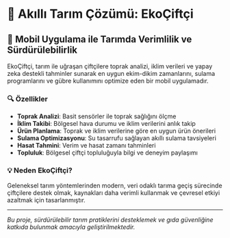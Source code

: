 # 🌱 Akıllı Tarım Çözümü: EkoÇiftçi

## 📱 Mobil Uygulama ile Tarımda Verimlilik ve Sürdürülebilirlik

EkoÇiftçi, tarım ile uğraşan çiftçilere toprak analizi, iklim verileri ve yapay zeka destekli tahminler sunarak en uygun ekim-dikim zamanlarını, sulama programlarını ve gübre kullanımını optimize eden bir mobil uygulamadır.

### 🔍 Özellikler

- **Toprak Analizi**: Basit sensörler ile toprak sağlığını ölçme
- **İklim Takibi**: Bölgesel hava durumu ve iklim verilerini anlık takip
- **Ürün Planlama**: Toprak ve iklim verilerine göre en uygun ürün önerileri
- **Sulama Optimizasyonu**: Su tasarrufu sağlayan akıllı sulama tavsiyeleri
- **Hasat Tahmini**: Verim ve hasat zamanı tahminleri
- **Topluluk**: Bölgesel çiftçi topluluğuyla bilgi ve deneyim paylaşımı

### 💡 Neden EkoÇiftçi?

Geleneksel tarım yöntemlerinden modern, veri odaklı tarıma geçiş sürecinde çiftçilere destek olmak, kaynakları daha verimli kullanmak ve çevresel etkiyi azaltmak için tasarlanmıştır.

---

*Bu proje, sürdürülebilir tarım pratiklerini desteklemek ve gıda güvenliğine katkıda bulunmak amacıyla geliştirilmektedir.*